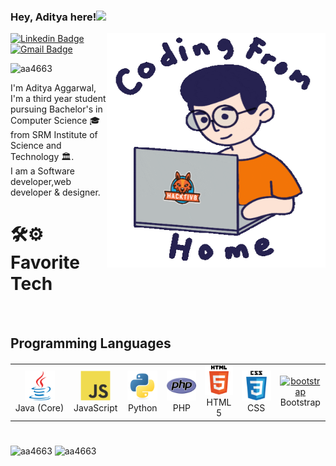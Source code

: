 ### Hey, Aditya here!<img src="https://media.giphy.com/media/hvRJCLFzcasrR4ia7z/giphy.gif" width="25px">


<img src = 'https://github.com/aa4663/aa4663/blob/main/68747470733a2f2f6d656469612e67697068792e636f6d2f6d656469612f4d3967624264396e6244724f5475314d71782f67697068792e676966.gif' alt = 'Awesome Matrix Code' align='right' width="350" height="375"/>

[![Linkedin Badge](https://img.shields.io/badge/-Aditya-blue?style=flat-square&logo=Linkedin&logoColor=white&link=https://https://www.linkedin.com/in/aditya2121//)](https://https://www.linkedin.com/in/aditya2121//) [![Gmail Badge](https://img.shields.io/badge/-aa4663@srmist.edu.in-c14438?style=flat-square&logo=Gmail&logoColor=white&link=mailto:aa4663@srmist.edu.in)](mailto:aa4663@srmist.edu.in) 
<p align="left"> <img src="https://komarev.com/ghpvc/?username=aa4663" alt="aa4663" /> </p>

I'm Aditya Aggarwal, I'm a third year student pursuing Bachelor's in Computer Science 🎓 from  SRM Institute of Science and Technology 🏛.<br>
I am a Software developer,web developer & designer.

# 🛠⚙ Favorite Tech

<br>

## Programming Languages
<table style="margin-bottom:20px;margin-top:20px">
  <tr>
    <td align="center" width="96">
      <a href="https://www.java.com" target="_blank"> <img src="https://raw.githubusercontent.com/devicons/devicon/master/icons/java/java-original.svg" alt="java" width="48" height="48"/> </a>
      <br>Java&nbsp;(Core)
    </td>
<td align="center" width="96">
      <a href="https://developer.mozilla.org/en-US/docs/Web/JavaScript" target="_blank"> <img src="https://raw.githubusercontent.com/devicons/devicon/master/icons/javascript/javascript-original.svg" alt="javascript" width="48" height="48"/> </a>
      <br>JavaScript
    </td><td align="center" width="96">
       <a href="https://www.python.org" target="_blank"> <img src="https://raw.githubusercontent.com/devicons/devicon/master/icons/python/python-original.svg" alt="python" width="48" height="48"/> </a>
      <br>Python
    </td><td align="center" width="96">
      <a href="https://www.php.net" target="_blank"> <img src="https://raw.githubusercontent.com/devicons/devicon/master/icons/php/php-original.svg" alt="php" width="48" height="48"/> </a>
      <br>&nbsp;&nbsp;PHP&nbsp;&nbsp;
    </td>
     <td align="center" width="96">
      <a href="https://www.w3.org/html/" target="_blank"> <img src="https://raw.githubusercontent.com/devicons/devicon/master/icons/html5/html5-original-wordmark.svg" alt="html5" width="48" height="48"/> </a>
      <br>HTML 5
    </td>
<td align="center" width="96">
      <a href="https://www.w3schools.com/css/" target="_blank"> <img src="https://raw.githubusercontent.com/devicons/devicon/master/icons/css3/css3-original-wordmark.svg" alt="css3" width="48" height="48"/> </a>
      <br>&nbsp;&nbsp;CSS&nbsp;&nbsp;
    </td><td align="center" width="96">
      <a href="https://getbootstrap.com" target="_blank"> <img src="https://www.vectorlogo.zone/logos/getbootstrap/getbootstrap-icon.svg" alt="bootstrap" width="48" height="48"/> </a>
      <br>Bootstrap
    </td>
</tr>


</table>

<br>
<div><img align="center" src="https://github-readme-stats.vercel.app/api/top-langs?username=aa4663&show_icons=true&locale=en&layout=compact" alt="aa4663" align="center"  width="360px" style="background-color:transparent" />
<img align="center" src="https://github-readme-stats.vercel.app/api?username=aa4663&show_icons=true&locale=en" alt="aa4663"align="center"  width="430px" style="background-color:transparent"/>
</div>
<!--
**aniketbansal1201/aniketbansal1201** is a ✨ _special_ ✨ repository because its `README.md` (this file) appears on your GitHub profile.

Here are some ideas to get you started:

- 🔭 I’m currently working on ...
- 🌱 I’m currently learning ...
- 👯 I’m looking to collaborate on ...
- 🤔 I’m looking for help with ...
- 💬 Ask me about ...
- 📫 How to reach me: ...
- 😄 Pronouns: ...
- ⚡ Fun fact: ...
-->
